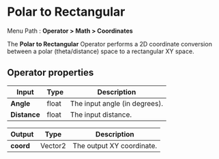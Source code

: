# Polar to Rectangular

Menu Path : **Operator >  Math > Coordinates** 

The **Polar to Rectangular** Operator performs a 2D coordinate conversion between a polar (theta/distance) space to a rectangular XY space.

## Operator properties

| **Input**    | **Type** | **Description**               |
| ------------ | -------- | ----------------------------- |
| **Angle**    | float    | The input angle (in degrees). |
| **Distance** | float    | The input distance.           |

| **Output** | **Type** | **Description**           |
| ---------- | -------- | ------------------------- |
| **coord**  | Vector2  | The output XY coordinate. |